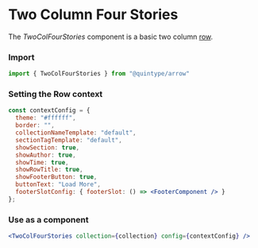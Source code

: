 # Two Column Four Stories

The _TwoColFourStories_ component is a basic two column [row](https://bradfrost.com/blog/post/atomic-web-design/#organisms).

### Import
```jsx
import { TwoColFourStories } from "@quintype/arrow"
```

### Setting the Row context

```jsx
const contextConfig = {
  theme: "#ffffff",
  border: "",
  collectionNameTemplate: "default",
  sectionTagTemplate: "default",
  showSection: true,
  showAuthor: true,
  showTime: true,
  showRowTitle: true,
  showFooterButton: true,
  buttonText: "Load More",
  footerSlotConfig: { footerSlot: () => <FooterComponent /> }
};
```

### Use as a component
```jsx
<TwoColFourStories collection={collection} config={contextConfig} />
```

<!-- PROPS -->

